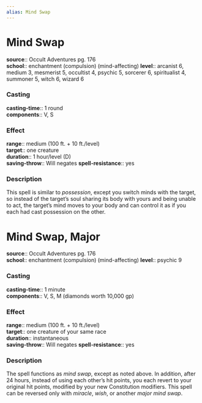 ```yaml
---
alias: Mind Swap
---
```


# Mind Swap 

**source**:: Occult Adventures pg. 176  
**school**:: enchantment (compulsion) (mind-affecting)
**level**:: arcanist 6, medium 3, mesmerist 5, occultist 4, psychic 5, sorcerer 6, spiritualist 4, summoner 5, witch 6, wizard 6

### Casting 

**casting-time**:: 1 round  
**components**:: V, S

### Effect 

**range**:: medium (100 ft. + 10 ft./level)  
**target**:: one creature  
**duration**:: 1 hour/level (D)  
**saving-throw**:: Will negates
**spell-resistance**:: yes

### Description 

This spell is similar to *possession*, except you switch minds with the target, so instead of the target’s soul sharing its body with yours and being unable to act, the target’s mind moves to your body and can control it as if you each had cast possession on the other.

# Mind Swap, Major 

**source**:: Occult Adventures pg. 176  
**school**:: enchantment (compulsion) (mind-affecting)
**level**:: psychic 9

### Casting 

**casting-time**:: 1 minute  
**components**:: V, S, M (diamonds worth 10,000 gp)

### Effect 

**range**:: medium (100 ft. + 10 ft./level)  
**target**:: one creature of your same race  
**duration**:: instantaneous  
**saving-throw**:: Will negates
**spell-resistance**:: yes

### Description 

The spell functions as *mind swap*, except as noted above. In addition, after 24 hours, instead of using each other’s hit points, you each revert to your original hit points, modified by your new Constitution modifiers. This spell can be reversed only with *miracle*, *wish*, or another *major mind swap*.
